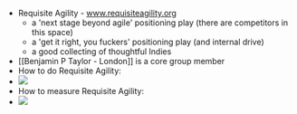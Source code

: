 - Requisite Agility - www.requisiteagility.org
    - a 'next stage beyond agile' positioning play (there are competitors in this space)
    - a 'get it right, you fuckers' positioning play (and internal drive)
    - a good collecting of thoughtful Indies
- [[Benjamin P Taylor - London]] is a core group member
- How to do Requisite Agility:
- ![](https://firebasestorage.googleapis.com/v0/b/firescript-577a2.appspot.com/o/imgs%2Fapp%2FArtOfGig%2FLFccEn8Dei.png?alt=media&token=f0beebe9-5b3f-45c2-86e5-9b3a5631dcdf)
- How to measure Requisite Agility:
- ![](https://firebasestorage.googleapis.com/v0/b/firescript-577a2.appspot.com/o/imgs%2Fapp%2FArtOfGig%2Fin2iPZCTG6.png?alt=media&token=6b22f2f4-1d8d-43aa-8478-c59ecff6dd17)
